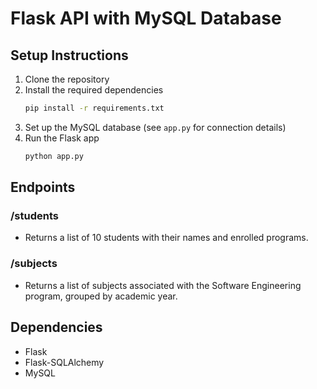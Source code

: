 # Flask API with MySQL Database

## Setup Instructions

1. Clone the repository
2. Install the required dependencies
    ```bash
    pip install -r requirements.txt
    ```
3. Set up the MySQL database (see `app.py` for connection details)
4. Run the Flask app
    ```bash
    python app.py
    ```
    
## Endpoints

### /students
- Returns a list of 10 students with their names and enrolled programs.

### /subjects
- Returns a list of subjects associated with the Software Engineering program, grouped by academic year.

## Dependencies
- Flask
- Flask-SQLAlchemy
- MySQL

